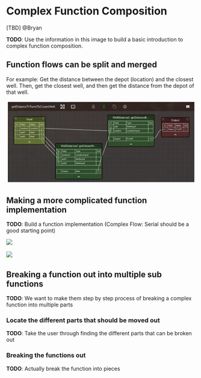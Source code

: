 # Complex Function Composition

\[TBD\] @Bryan

**TODO**: Use the information in this image to build a basic introduction to complex function composition.

## Function flows can be split and merged

For example: Get the distance between the depot \(location\) and the closest well. Then, get the closest well, and then get the distance from the depot of that well.

![](../../../../.gitbook/assets/image%20%28113%29.png)

## Making a more complicated function implementation

**TODO**: Build a function implementation \(Complex Flow: Serial should be a good starting point\)

![](https://blobscdn.gitbook.com/v0/b/gitbook-28427.appspot.com/o/assets%2F-LVdnxVOMd0zDJQAgSCd%2F-LWJ5DkOZ2SlTSD4XHDS%2F-LWJ63y9o0YLQyFoh0r_%2Fimage.png?alt=media&token=904318b9-cdff-4dba-abda-c34754a8439b)

![](https://blobscdn.gitbook.com/v0/b/gitbook-28427.appspot.com/o/assets%2F-LVdnxVOMd0zDJQAgSCd%2F-LWJ5DkOZ2SlTSD4XHDS%2F-LWJ5vKs87ggLZupYljQ%2Fimage.png?alt=media&token=7a22525e-5a19-4ff4-8b16-d9abb0c11423)

## Breaking a function out into multiple sub functions

**TODO**: We want to make them step by step process of breaking a complex function into multiple parts

### Locate the different parts that should be moved out

**TODO**: Take the user through finding the different parts that can be broken out

### Breaking the functions out

**TODO**: Actually break the function into pieces

